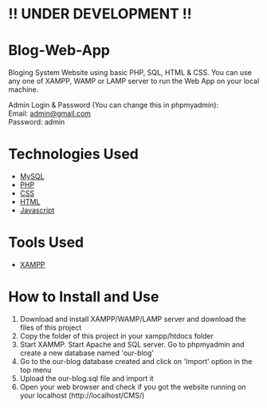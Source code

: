 ﻿
 # !! UNDER DEVELOPMENT !!
 
 # Blog-Web-App
Bloging System Website using basic PHP, SQL, HTML & CSS. You can use any one of XAMPP, WAMP or LAMP server to run the Web App on your local machine.

Admin Login & Password (You can change this in phpmyadmin):<br/>
Email: admin@gmail.com <br>
Password: admin<br>

# Technologies Used
<ul>
<a href="https://www.mysql.com/"><li>MySQL</a></li>
<a href="https://www.php.net/"><li>PHP</a></li>
<a href="https://www.w3.org/Style/CSS/Overview.en.html"><li>CSS</a></li>
<a href="https://www.w3.org/TR/html52/"><li>HTML</a></li>
<a href="https://www.javascript.com/"><li>Javascript</a></li>
</ul>

# Tools Used
<ul>
  <a href="https://www.apachefriends.org/"><li>XAMPP</a></li>
</ul>

# How to Install and Use
<ol>
<li>Download and install XAMPP/WAMP/LAMP server and download the files of this project</li>
<li>Copy the folder of this project in your xampp/htdocs folder</li>
<li>Start XAMMP. Start Apache and SQL server. Go to phpmyadmin and create a new database named 'our-blog'</li>
<li>Go to the our-blog database created and click on 'Import' option in the top menu</li>
<li>Upload the our-blog.sql file and import it</li>
<li>Open your web browser and check if you got the website running on your localhost (http://localhost/CMS/)</li>
</ol>

